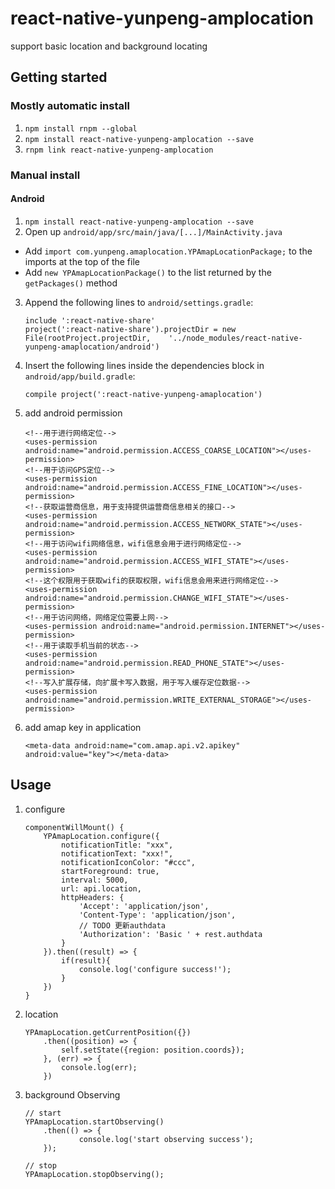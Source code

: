 # react-native-yunpeng-amplocation

support basic location and background locating 

## Getting started

### Mostly automatic install
1. `npm install rnpm --global`
2. `npm install react-native-yunpeng-amplocation --save`
3. `rnpm link react-native-yunpeng-amplocation`

### Manual install

#### Android

1. `npm install react-native-yunpeng-amplocation --save`
2. Open up `android/app/src/main/java/[...]/MainActivity.java`
  - Add `import com.yunpeng.amaplocation.YPAmapLocationPackage;` to the imports at the top of the file
  - Add `new YPAmapLocationPackage()` to the list returned by the `getPackages()` method
3. Append the following lines to `android/settings.gradle`:
  	
	```
	include ':react-native-share'
	project(':react-native-share').projectDir = new File(rootProject.projectDir, 	'../node_modules/react-native-yunpeng-amaplocation/android')
	```
  	
4. Insert the following lines inside the dependencies block in `android/app/build.gradle`:

	```
	compile project(':react-native-yunpeng-amaplocation')
	```
    	
5. add android permission
			
	```
	<!--用于进行网络定位-->
	<uses-permission android:name="android.permission.ACCESS_COARSE_LOCATION"></uses-permission>
	<!--用于访问GPS定位-->
	<uses-permission android:name="android.permission.ACCESS_FINE_LOCATION"></uses-permission>
	<!--获取运营商信息，用于支持提供运营商信息相关的接口-->
	<uses-permission android:name="android.permission.ACCESS_NETWORK_STATE"></uses-permission>
	<!--用于访问wifi网络信息，wifi信息会用于进行网络定位-->
	<uses-permission android:name="android.permission.ACCESS_WIFI_STATE"></uses-permission>
	<!--这个权限用于获取wifi的获取权限，wifi信息会用来进行网络定位-->
	<uses-permission android:name="android.permission.CHANGE_WIFI_STATE"></uses-permission>
	<!--用于访问网络，网络定位需要上网-->
	<uses-permission android:name="android.permission.INTERNET"></uses-permission>
	<!--用于读取手机当前的状态-->
	<uses-permission android:name="android.permission.READ_PHONE_STATE"></uses-permission>
	<!--写入扩展存储，向扩展卡写入数据，用于写入缓存定位数据-->
	<uses-permission android:name="android.permission.WRITE_EXTERNAL_STORAGE"></uses-permission>
	```
			
6. add amap key in application
				
	```
	<meta-data android:name="com.amap.api.v2.apikey" android:value="key"></meta-data>
	```

## Usage

1. configure

	```
	componentWillMount() {
	    YPAmapLocation.configure({
	        notificationTitle: "xxx",
	        notificationText: "xxx!",
	        notificationIconColor: "#ccc",
	        startForeground: true,
	        interval: 5000,
	        url: api.location,
	        httpHeaders: {
	            'Accept': 'application/json',
	            'Content-Type': 'application/json',
	            // TODO 更新authdata
	            'Authorization': 'Basic ' + rest.authdata
	        }
	    }).then((result) => {
	        if(result){
	            console.log('configure success!');
	        }
	    })
	}
	```

2. location
	
	```
	YPAmapLocation.getCurrentPosition({})
		.then((position) => {
		    self.setState({region: position.coords});
		}, (err) => {
		    console.log(err);
		})
	```
	
3. background Observing
		
	```
	// start
	YPAmapLocation.startObserving()
		.then(() => {
	        	console.log('start observing success');
		});
	
	// stop
	YPAmapLocation.stopObserving();
	```
